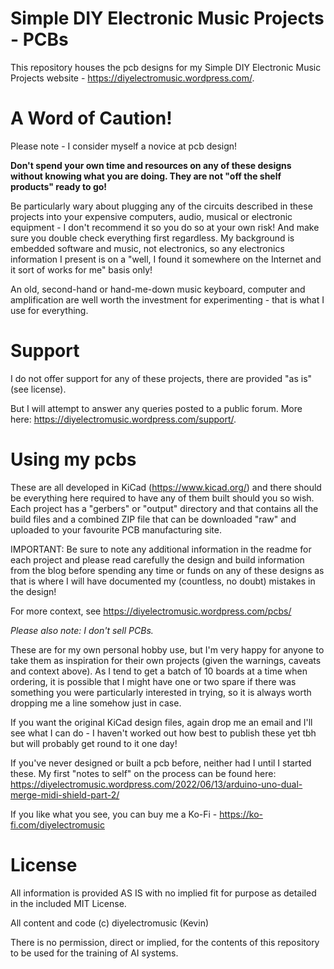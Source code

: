 # Simple DIY Electronic Music Projects - PCBs

This repository houses the pcb designs for my Simple DIY Electronic Music Projects website - https://diyelectromusic.wordpress.com/.

#  A Word of Caution!

Please note - I consider myself a novice at pcb design!

**Don't spend your own time and resources on any of these designs without knowing what you are doing.  They are not "off the shelf products" ready to go!**

Be particularly wary about plugging any of the circuits described in these projects into your expensive computers, audio, musical or electronic equipment - I don't recommend it so you do so at your own risk! And make sure you double check everything first regardless. My background is embedded software and music, not electronics, so any electronics information I present is on a "well, I found it somewhere on the Internet and it sort of works for me" basis only!

An old, second-hand or hand-me-down music keyboard, computer and amplification are well worth the investment for experimenting - that is what I use for everything.

# Support

I do not offer support for any of these projects, there are provided "as is" (see license).

But I will attempt to answer any queries posted to a public forum.  More here: https://diyelectromusic.wordpress.com/support/.

# Using my pcbs

These are all developed in KiCad (https://www.kicad.org/) and there should be everything here required to have any of them built should you so wish.  Each project has a "gerbers" or "output" directory and that contains all the build files and a combined ZIP file that can be downloaded "raw" and uploaded to your favourite PCB manufacturing site.

IMPORTANT: Be sure to note any additional information in the readme for each project and please read carefully the design and build information from the blog before spending any time or funds on any of these designs as that is where I will have documented my (countless, no doubt) mistakes in the design!

For more context, see https://diyelectromusic.wordpress.com/pcbs/

*Please also note: I don't sell PCBs.*

These are for my own personal hobby use, but I'm very happy for anyone to take them as inspiration for their own projects (given the warnings, caveats and context above).  As I tend to get a batch of 10 boards at a time when ordering, it is possible that I might have one or two spare if there was something you were particularly interested in trying, so it is always worth dropping me a line somehow just in case.

If you want the original KiCad design files, again drop me an email and I'll see what I can do - I haven't worked out how best to publish these yet tbh but will probably get round to it one day!

If you've never designed or built a pcb before, neither had I until I started these.  My first "notes to self" on the process can be found here: https://diyelectromusic.wordpress.com/2022/06/13/arduino-uno-dual-merge-midi-shield-part-2/

If you like what you see, you can buy me a Ko-Fi - https://ko-fi.com/diyelectromusic

# License

All information is provided AS IS with no implied fit for purpose as detailed in the included MIT License.

All content and code (c) diyelectromusic (Kevin)

There is no permission, direct or implied, for the contents of this repository to be used for the training of AI systems.